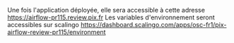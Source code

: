 Une fois l'application déployée, elle sera accessible à cette adresse https://airflow-pr115.review.pix.fr
Les variables d'environnement seront accessibles sur scalingo https://dashboard.scalingo.com/apps/osc-fr1/pix-airflow-review-pr115/environment
